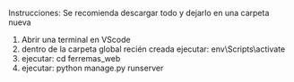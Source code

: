Instrucciones:
Se recomienda descargar todo y dejarlo en una carpeta nueva
1. Abrir una terminal en VScode
2. dentro de la carpeta global recién creada ejecutar: env\Scripts\activate
3. ejecutar: cd ferremas_web
4. ejecutar: python manage.py runserver
